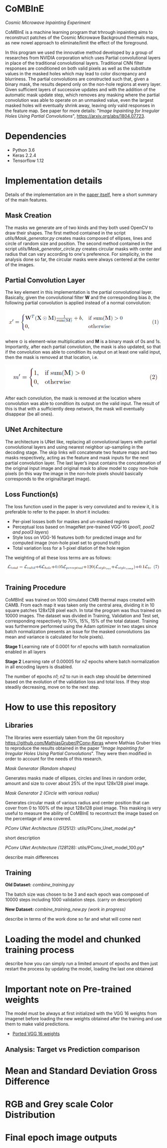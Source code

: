 # CoMBInE
*Cosmic Microwave Inpainting Experiment*

CoMBInE is a machine learning program that trhrough inpainting aims to reconstruct patches of the Cosmic Microwave Background thermals maps, as new nowel approach to eliminate/limit the effect of the foreground.

In this program we used the innovative method developed by a group of researches from NVIDIA corporation which uses Partial convolutional layers in place of the traditional convolutional layers. Traditional CNN filter responses are conditioned on both valid pixels as well as the substitute values in the masked holes which may lead to color discrepancy and blurriness. The partial convolutions are constructed such that, given a binary mask, the results depend only on the non-hole regions at every layer. Given sufficient layers of successive updates and with the addition of the automatic mask update step, which removes any masking where the partial convolution was able to operate on an unmasked value, even the largest masked holes will eventually shrink away, leaving only valid responses in the feature map.
See paper for more details: "*Image Inpainting for Irregular Holes Using Partial Convolutions*", https://arxiv.org/abs/1804.07723. 


# Dependencies
* Python 3.6
* Keras 2.2.4
* Tensorflow 1.12

# Implementation details
Details of the implementation are in the [paper itself](https://arxiv.org/abs/1804.07723), here a short summary of the main features.

## Mask Creation
The masks we generate are of two kinds and they both used OpenCV to draw their shapes. The first method contained in the script *utils/Mask_generator.py* creates masks composed of ellipses, lines and circle of random size and position. The second method contained in the script *utils/Mask_generator_circle.py* creates circular masks with center and radius that can vary according to one's preference. For simplicity, in the analysis done so far, the circular masks were always centered at the center of the images.

## Partial Convolution Layer
The key element in this implementation is the partial convolutional layer. Basically, given the convolutional filter **W** and the corresponding bias *b*, the following partial convolution is applied instead of a normal convolution:

<img src='./images_and_plots/read_me_equations/eq1.png' />

where ⊙ is element-wise multiplication and **M** is a binary mask of 0s and 1s. Importantly, after each partial convolution, the mask is also updated, so that if the convolution was able to condition its output on at least one valid input, then the mask is removed at that location, i.e.

<img src='./images_and_plots/read_me_equations/eq2.png' />

After each convolution, the mask is removed at the location where convolution was able to condition its output on the valid input. The result of this is that with a sufficiently deep network, the mask will eventually disappear (be all ones).

## UNet Architecture
The architecture is UNet like, replacing all convolutional layers with partial convolutional layers and using nearest neighbor up-sampling in the decoding stage. The skip links will concatenate two feature maps and two masks respectively, acting as the feature and mask inputs for the next partial convolution layer. The last layer’s input contains the concatenation of the original input image and original mask to allow model to copy non-hole pixels (in this way the image in the non-hole pixels should basically corresponds to the original/target image). 

## Loss Function(s)
The loss function used in the paper is very convoluted and to review it, it is preferable to refer to the paper. In short it includes:

* Per-pixel losses both for maskes and un-masked regions
* Perceptual loss based on ImageNet pre-trained VGG-16 (*pool1, pool2 and pool3 layers*)
* Style loss on VGG-16 features both for predicted image and for computed image (non-hole pixel set to ground truth)
* Total variation loss for a 1-pixel dilation of the hole region

The weighting of all these loss terms are as follows:
<img src='./images_and_plots/read_me_equations/eq7.png' />

## Training Procedure
CoMBInE was trained on 1000 simulated CMB thermal maps created with CAMB. From each map it was taken only the central area, dividing it in 10 square patches 128x128 pixel each. In total the program was thus trained on 10000 images.
The dataset was divided in Training, Validation and Test set, corresponding respectively to 70%, 15%, 15% of the total dataset. Training was furthermore performed using the Adam optimizer in two stages since batch normalization presents an issue for the masked convolutions (as mean and variance is calculated for hole pixels).

**Stage 1**
Learning rate of 0.0001 for *n1* epochs with batch normalization enabled in all layers

**Stage 2**
Learning rate of 0.00005 for *n2* epochs where batch normalization in all encoding layers is disabled.

The number of epochs *n1*; *n2* to run in each step should be determined based on the evolution of the validation loss and total loss. If they stop steadily decreasing, move on to the next step.


# How to use this repository

## Libraries
The libraries were essentialy taken from the Git repository https://github.com/MathiasGruber/PConv-Keras where Mathias Gruber tries to reproduce the results obtained in the paper "*Image Inpainting for Irregular Holes Using Partial Convolutions*". They were then modified in order to account for the needs of this research.

*Mask Generator (Random shapes)*

Generates masks made of ellipses, circles and lines in random order, amount and size to cover about 25% of the input 128x128 pixel image.

*Mask Generator 2 (Circle with various radius)*

Generates circular mask of various radius and center position that can cover from 0 to 100% of the input 128x128 pixel image. This masking is very useful to measure the ability of CoMBInE to recontruct the image based on the percentage of area covered.

*PConv UNet Architecture (512*512): utils/PConv_Unet_model.py*

short description

*PConv UNet Architecture (128*128): utils/PConv_Unet_model_100.py*

describe main differences

## Training

**Old Dataset:** *combine_training.py*

The batch size was chosen to be 3 and each epoch was composed of 10000 steps including 1000 validation steps. (carry on description)

**New Dataset:** *combine_training_new.py (work in progress)*

describe in terms of the work done so far and what will come next

# Loading the model and chunked training process

describe how you can simply run a limited amount of epochs and then just restart the process by updating the model, loading the last one obtained

# Important note on Pre-trained weights

The model must be always at first initialized with the VGG 16 weights from imagenet before loading the new weights obtained after the training and use them to make valid predictions.
* [Ported VGG 16 weights](https://drive.google.com/open?id=1HOzmKQFljTdKWftEP-kWD7p2paEaeHM0)

## Analysis: Target vs Prediction comparison 

# Mean and Standard Deviation Gross Difference

# RGB and Grey scale Color Distribution

# Final epoch image outputs 





